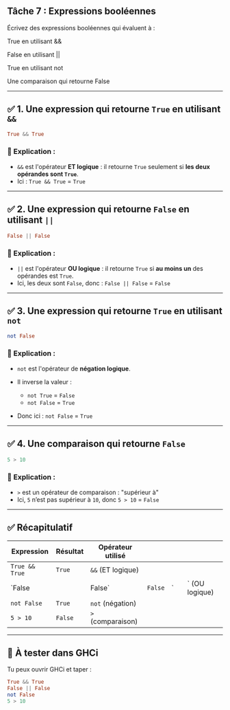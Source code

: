 ## Tâche 7 : Expressions booléennes

Écrivez des expressions booléennes qui évaluent à :

True en utilisant &&

False en utilisant ||

True en utilisant not

Une comparaison qui retourne False

---

## ✅ 1. **Une expression qui retourne `True` en utilisant `&&`**

```haskell
True && True
```

### 💬 Explication :

* `&&` est l'opérateur **ET logique** : il retourne `True` seulement si **les deux opérandes sont `True`**.
* Ici : `True && True` = `True`

---

## ✅ 2. **Une expression qui retourne `False` en utilisant `||`**

```haskell
False || False
```

### 💬 Explication :

* `||` est l'opérateur **OU logique** : il retourne `True` si **au moins un** des opérandes est `True`.
* Ici, les deux sont `False`, donc : `False || False` = `False`

---

## ✅ 3. **Une expression qui retourne `True` en utilisant `not`**

```haskell
not False
```

### 💬 Explication :

* `not` est l'opérateur de **négation logique**.
* Il inverse la valeur :

  * `not True` = `False`
  * `not False` = `True`
* Donc ici : `not False` = `True`

---

## ✅ 4. **Une comparaison qui retourne `False`**

```haskell
5 > 10
```

### 💬 Explication :

* `>` est un opérateur de comparaison : "supérieur à"
* Ici, `5` n’est pas supérieur à `10`, donc `5 > 10` = `False`

---

## ✅ Récapitulatif

| Expression     | Résultat | Opérateur utilisé |         |    |   |                 |
| -------------- | -------- | ----------------- | ------- | -- | - | --------------- |
| `True && True` | `True`   | `&&` (ET logique) |         |    |   |                 |
| \`False        |          | False\`           | `False` | \` |   | \` (OU logique) |
| `not False`    | `True`   | `not` (négation)  |         |    |   |                 |
| `5 > 10`       | `False`  | `>` (comparaison) |         |    |   |                 |

---

## 🔁 À tester dans GHCi

Tu peux ouvrir GHCi et taper :

```haskell
True && True
False || False
not False
5 > 10
```
